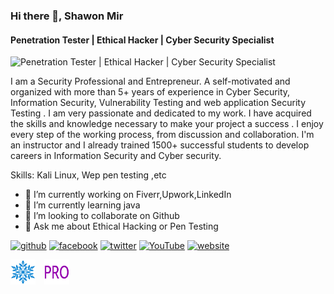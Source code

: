 ### Hi there 👋, Shawon Mir
#### Penetration Tester | Ethical Hacker | Cyber Security Specialist
![Penetration Tester | Ethical Hacker | Cyber Security Specialist](https://scontent.fdac24-1.fna.fbcdn.net/v/t39.30808-6/296237932_183739840724225_8068491221311118059_n.jpg?_nc_cat=100&ccb=1-7&_nc_sid=09cbfe&_nc_eui2=AeEEdNflHceGSV7w1F_zemUYMoDmK4QOnj4ygOYrhA6ePh7yjQDSoBC2IFVEJJDWhWrqCZOeXHIGnOj7FS7o-D19&_nc_ohc=jQXYbAzhCK8AX_x1MlG&_nc_ht=scontent.fdac24-1.fna&oh=00_AfCINBLoUjCsRla5Ftz0u4t3WFi0N4NOXLtZUZ9Pu3uBPA&oe=641F59AC)

I am a Security Professional and Entrepreneur. A self-motivated and organized with more than 5+ years of experience in Cyber Security, Information Security, Vulnerability Testing  and web application Security Testing . I am very passionate and dedicated to my work. I have acquired the skills and knowledge necessary to make your project a success . I enjoy every step of the working process, from discussion and collaboration.
I'm an instructor  and I already trained 1500+ successful students to develop careers in Information Security and Cyber security.

Skills: Kali Linux, Wep pen testing ,etc

- 🔭 I’m currently working on Fiverr,Upwork,LinkedIn 
- 🌱 I’m currently learning java 
- 👯 I’m looking to collaborate on Github 
- 💬 Ask me about Ethical Hacking or Pen Testing 


[<img src='https://cdn.jsdelivr.net/npm/simple-icons@3.0.1/icons/github.svg' alt='github' height='40'>](https://github.com/https://github.com/Shawonmir6)  [<img src='https://cdn.jsdelivr.net/npm/simple-icons@3.0.1/icons/facebook.svg' alt='facebook' height='40'>](https://www.facebook.com/https://www.facebook.com/hackwithshawonmir)  [<img src='https://cdn.jsdelivr.net/npm/simple-icons@3.0.1/icons/twitter.svg' alt='twitter' height='40'>](https://twitter.com/https://twitter.com/Shawonmir3Mir?s=20)  [<img src='https://cdn.jsdelivr.net/npm/simple-icons@3.0.1/icons/youtube.svg' alt='YouTube' height='40'>](https://www.youtube.com/channel/https://www.youtube.com/@ShawonMir)  [<img src='https://cdn.jsdelivr.net/npm/simple-icons@3.0.1/icons/icloud.svg' alt='website' height='40'>](https://shawonmir.com/)  

<a href='https://archiveprogram.github.com/'><img src='https://raw.githubusercontent.com/acervenky/animated-github-badges/master/assets/acbadge.gif' width='40' height='40'></a> <a href='https://github.com/pricing'><img src='https://raw.githubusercontent.com/acervenky/animated-github-badges/master/assets/pro.gif' width='40' height='40'></a> 

